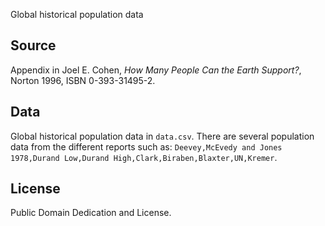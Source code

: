 Global historical population data 

## Source 

Appendix in Joel E. Cohen, *How Many People Can the Earth Support?*, Norton 1996, ISBN 0-393-31495-2.

## Data

Global historical population data in `data.csv`. There are several population data from the different reports such as: `Deevey,McEvedy and Jones 1978,Durand Low,Durand High,Clark,Biraben,Blaxter,UN,Kremer`. 

## License

Public Domain Dedication and License.
